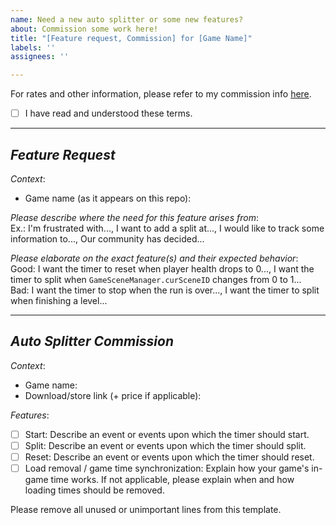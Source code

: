 ```yaml
---
name: Need a new auto splitter or some new features?
about: Commission some work here!
title: "[Feature request, Commission] for [Game Name]"
labels: ''
assignees: ''

---
```


For rates and other information, please refer to my commission info [here](https://github.com/just-ero/AutoSplitTools#commission-information).  
- [ ] I have read and understood these terms.

---
## *Feature Request*
*Context*:
* Game name (as it appears on this repo): 

*Please describe where the need for this feature arises from*:  
Ex.: I'm frustrated with..., I want to add a split at..., I would like to track some information to..., Our community has decided...

*Please elaborate on the exact feature(s) and their expected behavior*:  
Good: I want the timer to reset when player health drops to 0..., I want the timer to split when `GameSceneManager.curSceneID` changes from 0 to 1...  
Bad: I want the timer to stop when the run is over..., I want the timer to split when finishing a level...

---
## *Auto Splitter Commission*
*Context*:
* Game name: 
* Download/store link (+ price if applicable): 

*Features*:  
- [ ] Start: Describe an event or events upon which the timer should start.  
- [ ] Split: Describe an event or events upon which the timer should split.  
- [ ] Reset: Describe an event or events upon which the timer should reset.  
- [ ] Load removal / game time synchronization: Explain how your game's in-game time works. If not applicable, please explain when and how loading times should be removed.

Please remove all unused or unimportant lines from this template.

